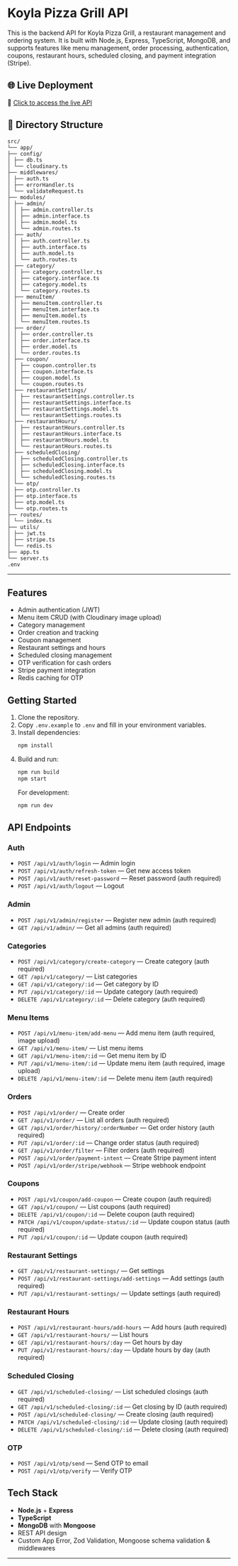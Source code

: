 # Koyla Pizza Grill API

This is the backend API for Koyla Pizza Grill, a restaurant management and ordering system. It is built with Node.js, Express, TypeScript, MongoDB, and supports features like menu management, order processing, authentication, coupons, restaurant hours, scheduled closing, and payment integration (Stripe).

## 🌐 Live Deployment

🔗 [Click to access the live API](https://koyla-pizza-grill-api-drab.vercel.app/)

## 📁 Directory Structure

```plaintext
src/
└── app/
├── config/
│ ├── db.ts
│ └── cloudinary.ts
├── middlewares/
│ ├── auth.ts
│ ├── errorHandler.ts
│ └── validateRequest.ts
├── modules/
│ ├── admin/
│ │ ├── admin.controller.ts
│ │ ├── admin.interface.ts
│ │ ├── admin.model.ts
│ │ └── admin.routes.ts
│ ├── auth/
│ │ ├── auth.controller.ts
│ │ ├── auth.interface.ts
│ │ ├── auth.model.ts
│ │ └── auth.routes.ts
│ ├── category/
│ │ ├── category.controller.ts
│ │ ├── category.interface.ts
│ │ ├── category.model.ts
│ │ └── category.routes.ts
│ ├── menuItem/
│ │ ├── menuItem.controller.ts
│ │ ├── menuItem.interface.ts
│ │ ├── menuItem.model.ts
│ │ └── menuItem.routes.ts
│ ├── order/
│ │ ├── order.controller.ts
│ │ ├── order.interface.ts
│ │ ├── order.model.ts
│ │ └── order.routes.ts
│ ├── coupon/
│ │ ├── coupon.controller.ts
│ │ ├── coupon.interface.ts
│ │ ├── coupon.model.ts
│ │ └── coupon.routes.ts
│ ├── restaurantSettings/
│ │ ├── restaurantSettings.controller.ts
│ │ ├── restaurantSettings.interface.ts
│ │ ├── restaurantSettings.model.ts
│ │ └── restaurantSettings.routes.ts
│ ├── restaurantHours/
│ │ ├── restaurantHours.controller.ts
│ │ ├── restaurantHours.interface.ts
│ │ ├── restaurantHours.model.ts
│ │ └── restaurantHours.routes.ts
│ ├── scheduledClosing/
│ │ ├── scheduledClosing.controller.ts
│ │ ├── scheduledClosing.interface.ts
│ │ ├── scheduledClosing.model.ts
│ │ └── scheduledClosing.routes.ts
│ └── otp/
│ ├── otp.controller.ts
│ ├── otp.interface.ts
│ ├── otp.model.ts
│ └── otp.routes.ts
├── routes/
│ └── index.ts
├── utils/
│ ├── jwt.ts
│ ├── stripe.ts
│ └── redis.ts
├── app.ts
└── server.ts
.env
```

---

## Features

- Admin authentication (JWT)
- Menu item CRUD (with Cloudinary image upload)
- Category management
- Order creation and tracking
- Coupon management
- Restaurant settings and hours
- Scheduled closing management
- OTP verification for cash orders
- Stripe payment integration
- Redis caching for OTP

## Getting Started

1. Clone the repository.
2. Copy `.env.example` to `.env` and fill in your environment variables.
3. Install dependencies:
   ```sh
   npm install
   ```
4. Build and run:
   ```sh
   npm run build
   npm start
   ```
   For development:
   ```sh
   npm run dev
   ```

## API Endpoints

### Auth

- `POST /api/v1/auth/login` — Admin login
- `POST /api/v1/auth/refresh-token` — Get new access token
- `POST /api/v1/auth/reset-password` — Reset password (auth required)
- `POST /api/v1/auth/logout` — Logout

### Admin

- `POST /api/v1/admin/register` — Register new admin (auth required)
- `GET /api/v1/admin/` — Get all admins (auth required)

### Categories

- `POST /api/v1/category/create-category` — Create category (auth required)
- `GET /api/v1/category/` — List categories
- `GET /api/v1/category/:id` — Get category by ID
- `PUT /api/v1/category/:id` — Update category (auth required)
- `DELETE /api/v1/category/:id` — Delete category (auth required)

### Menu Items

- `POST /api/v1/menu-item/add-menu` — Add menu item (auth required, image upload)
- `GET /api/v1/menu-item/` — List menu items
- `GET /api/v1/menu-item/:id` — Get menu item by ID
- `PUT /api/v1/menu-item/:id` — Update menu item (auth required, image upload)
- `DELETE /api/v1/menu-item/:id` — Delete menu item (auth required)

### Orders

- `POST /api/v1/order/` — Create order
- `GET /api/v1/order/` — List all orders (auth required)
- `GET /api/v1/order/history/:orderNumber` — Get order history (auth required)
- `PUT /api/v1/order/:id` — Change order status (auth required)
- `GET /api/v1/order/filter` — Filter orders (auth required)
- `POST /api/v1/order/payment-intent` — Create Stripe payment intent
- `POST /api/v1/order/stripe/webhook` — Stripe webhook endpoint

### Coupons

- `POST /api/v1/coupon/add-coupon` — Create coupon (auth required)
- `GET /api/v1/coupon/` — List coupons (auth required)
- `DELETE /api/v1/coupon/:id` — Delete coupon (auth required)
- `PATCH /api/v1/coupon/update-status/:id` — Update coupon status (auth required)
- `PUT /api/v1/coupon/:id` — Update coupon (auth required)

### Restaurant Settings

- `GET /api/v1/restaurant-settings/` — Get settings
- `POST /api/v1/restaurant-settings/add-settings` — Add settings (auth required)
- `PUT /api/v1/restaurant-settings/` — Update settings (auth required)

### Restaurant Hours

- `POST /api/v1/restaurant-hours/add-hours` — Add hours (auth required)
- `GET /api/v1/restaurant-hours/` — List hours
- `GET /api/v1/restaurant-hours/:day` — Get hours by day
- `PUT /api/v1/restaurant-hours/:day` — Update hours by day (auth required)

### Scheduled Closing

- `GET /api/v1/scheduled-closing/` — List scheduled closings (auth required)
- `GET /api/v1/scheduled-closing/:id` — Get closing by ID (auth required)
- `POST /api/v1/scheduled-closing/` — Create closing (auth required)
- `PATCH /api/v1/scheduled-closing/:id` — Update closing (auth required)
- `DELETE /api/v1/scheduled-closing/:id` — Delete closing (auth required)

### OTP

- `POST /api/v1/otp/send` — Send OTP to email
- `POST /api/v1/otp/verify` — Verify OTP

## Tech Stack

- **Node.js** + **Express**
- **TypeScript**
- **MongoDB** with **Mongoose**
- REST API design
- Custom App Error, Zod Validation, Mongoose schema validation & middlewares

---
